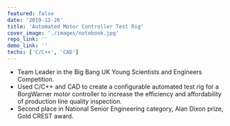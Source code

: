 ```yaml
---
featured: false
date: '2019-12-26'
title: 'Automated Motor Controller Test Rig'
cover_image: './images/notebook.jpg'
repo_link: ''
demo_link: ''
techs: ['C/C++', 'CAD']
---
```

- Team Leader in the Big Bang UK Young Scientists and Engineers Competition.
- Used C/C++ and CAD to create a configurable automated test rig for a BorgWarner motor controller to
increase the efficiency and affordability of production line quality inspection.
- Second place in National Senior Engineering category, Alan Dixon prize, Gold CREST award.
